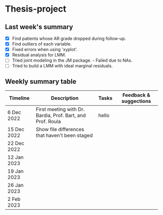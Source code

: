 # Thesis-project

## Last week's summary

- [x] Find patients whose AR grade dropped during follow-up.
- [x] Find outliers of each variable.
- [x] Fixed errors when using 'xyplot'.
- [x] Residual analysis for LMM.
- [ ] Tried joint modeling in the JM package. - Failed due to NAs.
- [ ] Tried to build a LMM with ideal marginal residuals.

## Weekly summary table

| Timeline | Description | Tasks | Feedback & suggections |
| --- | --- | --- | --- |
| 6 Dec 2022 | First meeting with Dr. Bardia, Prof. Bart, and Prof. Roula | hello |
| 15 Dec 2022 | Show file differences that haven't been staged |
| 22 Dec 2022 | | |
| 12 Jan 2023 | | |
| 19 Jan 2023 | | |
| 26 Jan 2023 | | |
| 2 Feb 2023 | | |

